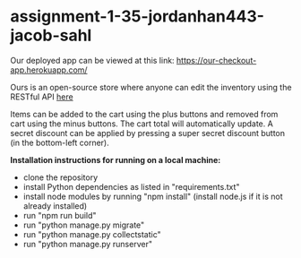 # assignment-1-35-jordanhan443-jacob-sahl

Our deployed app can be viewed at this link: https://our-checkout-app.herokuapp.com/

Ours is an open-source store where anyone can edit the inventory using the RESTful API [here](https://our-checkout-app.herokuapp.com/api/items/)

Items can be added to the cart using the plus buttons and removed from cart using the minus buttons. The cart total will automatically update. A secret discount can be applied by pressing a super secret discount button (in the bottom-left corner).

**Installation instructions for running on a local machine:**
* clone the repository
* install Python dependencies as listed in "requirements.txt"
* install node modules by running "npm install" (install node.js if it is not already installed)
* run "npm run build"
* run "python manage.py migrate"
* run "python manage.py collectstatic"
* run "python manage.py runserver"
